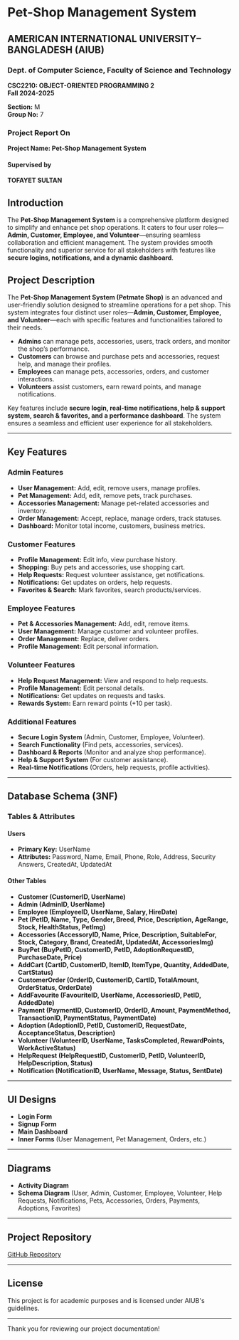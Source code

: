 # Pet-Shop Management System

## AMERICAN INTERNATIONAL UNIVERSITY–BANGLADESH (AIUB)  
### Dept. of Computer Science, Faculty of Science and Technology  
**CSC2210: OBJECT-ORIENTED PROGRAMMING 2**  
**Fall 2024-2025**  

**Section:** M  
**Group No:** 7  

### Project Report On
**Project Name: Pet-Shop Management System**  

#### Supervised by
**TOFAYET SULTAN**  



## Introduction
The **Pet-Shop Management System** is a comprehensive platform designed to simplify and enhance pet shop operations. It caters to four user roles—**Admin, Customer, Employee, and Volunteer**—ensuring seamless collaboration and efficient management. The system provides smooth functionality and superior service for all stakeholders with features like **secure logins, notifications, and a dynamic dashboard**.

## Project Description
The **Pet-Shop Management System (Petmate Shop)** is an advanced and user-friendly solution designed to streamline operations for a pet shop. This system integrates four distinct user roles—**Admin, Customer, Employee, and Volunteer**—each with specific features and functionalities tailored to their needs.

- **Admins** can manage pets, accessories, users, track orders, and monitor the shop’s performance.
- **Customers** can browse and purchase pets and accessories, request help, and manage their profiles.
- **Employees** can manage pets, accessories, orders, and customer interactions.
- **Volunteers** assist customers, earn reward points, and manage notifications.

Key features include **secure login, real-time notifications, help & support system, search & favorites, and a performance dashboard**. The system ensures a seamless and efficient user experience for all stakeholders.

---

## Key Features

### Admin Features
- **User Management:** Add, edit, remove users, manage profiles.
- **Pet Management:** Add, edit, remove pets, track purchases.
- **Accessories Management:** Manage pet-related accessories and inventory.
- **Order Management:** Accept, replace, manage orders, track statuses.
- **Dashboard:** Monitor total income, customers, business metrics.

### Customer Features
- **Profile Management:** Edit info, view purchase history.
- **Shopping:** Buy pets and accessories, use shopping cart.
- **Help Requests:** Request volunteer assistance, get notifications.
- **Notifications:** Get updates on orders, help requests.
- **Favorites & Search:** Mark favorites, search products/services.

### Employee Features
- **Pet & Accessories Management:** Add, edit, remove items.
- **User Management:** Manage customer and volunteer profiles.
- **Order Management:** Replace, deliver orders.
- **Profile Management:** Edit personal information.

### Volunteer Features
- **Help Request Management:** View and respond to help requests.
- **Profile Management:** Edit personal details.
- **Notifications:** Get updates on requests and tasks.
- **Rewards System:** Earn reward points (+10 per task).

### Additional Features
- **Secure Login System** (Admin, Customer, Employee, Volunteer).
- **Search Functionality** (Find pets, accessories, services).
- **Dashboard & Reports** (Monitor and analyze shop performance).
- **Help & Support System** (For customer assistance).
- **Real-time Notifications** (Orders, help requests, profile activities).

---

## Database Schema (3NF)

### Tables & Attributes
#### Users
- **Primary Key:** UserName
- **Attributes:** Password, Name, Email, Phone, Role, Address, Security Answers, CreatedAt, UpdatedAt

#### Other Tables
- **Customer (CustomerID, UserName)**
- **Admin (AdminID, UserName)**
- **Employee (EmployeeID, UserName, Salary, HireDate)**
- **Pet (PetID, Name, Type, Gender, Breed, Price, Description, AgeRange, Stock, HealthStatus, PetImg)**
- **Accessories (AccessoryID, Name, Price, Description, SuitableFor, Stock, Category, Brand, CreatedAt, UpdatedAt, AccessoriesImg)**
- **BuyPet (BuyPetID, CustomerID, PetID, AdoptionRequestID, PurchaseDate, Price)**
- **AddCart (CartID, CustomerID, ItemID, ItemType, Quantity, AddedDate, CartStatus)**
- **CustomerOrder (OrderID, CustomerID, CartID, TotalAmount, OrderStatus, OrderDate)**
- **AddFavourite (FavouriteID, UserName, AccessoriesID, PetID, AddedDate)**
- **Payment (PaymentID, CustomerID, OrderID, Amount, PaymentMethod, TransactionID, PaymentStatus, PaymentDate)**
- **Adoption (AdoptionID, PetID, CustomerID, RequestDate, AcceptanceStatus, Description)**
- **Volunteer (VolunteerID, UserName, TasksCompleted, RewardPoints, WorkActiveStatus)**
- **HelpRequest (HelpRequestID, CustomerID, PetID, VolunteerID, HelpDescription, Status)**
- **Notification (NotificationID, UserName, Message, Status, SentDate)**

---

## UI Designs

- **Login Form**
- **Signup Form**
- **Main Dashboard**
- **Inner Forms** (User Management, Pet Management, Orders, etc.)

---

## Diagrams

- **Activity Diagram**
- **Schema Diagram** (User, Admin, Customer, Employee, Volunteer, Help Requests, Notifications, Pets, Accessories, Orders, Payments, Adoptions, Favorites)

---

## Project Repository
[GitHub Repository](https://github.com/MJJoy49/PetShopManagementSystem)

---

## License
This project is for academic purposes and is licensed under AIUB's guidelines.

---

Thank you for reviewing our project documentation!
